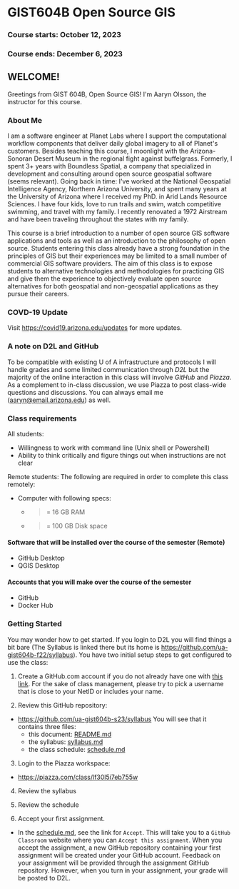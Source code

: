 # GIST604B Open Source GIS
### Course starts: October 12, 2023
### Course ends: December 6, 2023
## WELCOME!

Greetings from GIST 604B, Open Source GIS! I'm Aaryn Olsson, the instructor for this course. 

### About Me
I am a software engineer at Planet Labs where I support the computational workflow components that deliver daily global imagery to all of Planet's customers. Besides teaching this course, I moonlight with the Arizona-Sonoran Desert Museum in the regional fight against buffelgrass. Formerly, I spent 3+ years with Boundless Spatial, a company that specialized in development and consulting around open source geospatial software (seems relevant). Going back in time: I've worked at the National Geospatial Intelligence Agency, Northern Arizona University, and spent many years at the University of Arizona where I received my PhD. in Arid Lands Resource Sciences. I have four kids, love to run trails and swim, watch competitive swimming, and travel with my family. I recently renovated a 1972 Airstream and have been traveling throughout the states with my family. 

This course is a brief introduction to a number of open source GIS software applications and tools as well as an introduction to the philosophy of open source. Students entering this class already have a strong foundation in the principles of GIS but their experiences may be limited to a small number of commercial GIS software providers. The aim of this class is to expose students to alternative technologies and methodologies for practicing GIS and give them the experience to objectively evaluate open source alternatives for both geospatial and non-geospatial applications as they pursue their careers.

### COVD-19 Update ###

Visit https://covid19.arizona.edu/updates for more updates.

### A note on D2L and GitHub
To be compatible with existing U of A infrastructure and protocols I will handle grades and some limited communication through *D2L* but the majority of the online interaction in this class will involve *GitHub* and *Piazza*. As a complement to in-class discussion, we use Piazza to post class-wide questions and discussions. You can always email me (aaryn@email.arizona.edu) as well.

### Class requirements
All students:
- Willingness to work with command line (Unix shell or Powershell)
- Ability to think critically and figure things out when instructions are not clear

Remote students: The following are required in order to complete this class remotely:
- Computer with following specs:
  - >= 16 GB RAM
  - >= 100 GB Disk space

#### Software that will be installed over the course of the semester (Remote)
- GitHub Desktop
- QGIS Desktop

#### Accounts that you will make over the course of the semester
- GitHub
- Docker Hub

### Getting Started
You may wonder how to get started. If you login to D2L you will find things a bit bare (The Syllabus is linked there but its home is https://github.com/ua-gist604b-f22/syllabus). You have two initial setup steps to get configured to use the class:

1) Create a GitHub.com account if you do not already have one with [this link](https://github.com/join). For the sake of class management, please try to pick a username that is close to your NetID or includes your name. 

2) Review this GitHub repository:
  - https://github.com/ua-gist604b-s23/syllabus
  You will see that it contains three files:
    - this document: [README.md](README.md) 
    - the syllabus: [syllabus.md](syllabus.md)
    - the class schedule: [schedule.md](schedule.md)

3) Login to the Piazza workspace: 
  - https://piazza.com/class/lf30l5i7eb755w
  
4) Review the syllabus

5) Review the schedule

6) Accept your first assignment. 
- In the [schedule.md](schedule.md), see the link for `Accept`. This will take you to a `GitHub Classroom` website where you can `Accept this assignment`. When you accept the assignment, a new GitHub repository containing your first assignment will be created under your GitHub account. Feedback on your assignment will be provided through the assignment GitHub repository. However, when you turn in your assignment, your grade will be posted to D2L.
